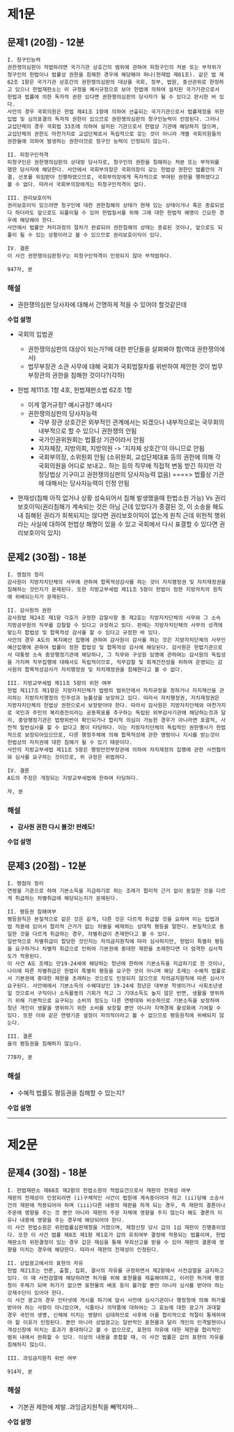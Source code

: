 # 제1문

## 문제1 (20점) - 12분

```plain
I. 청구인능력
권한쟁의심판이 적법하려면 국가기관 상호간의 범위에 관하여 피청구인의 처분 또는 부작위가 청구인의 헌법이나 법률상 권한을 침해한 경우에 해당해야 하나(헌재법 제61조). 같은 법 제62조 1항은 국가기관 상호간의 권한쟁의심판의 대상을 국회, 정부, 법원, 중선관위로 한정하고 있으나 헌법재판소는 이 규정을 예시규정으로 보아 헌법에 의하여 설치된 국가기관으로서 헌법과 법률에 의한 독자적 권한 있다면 권한쟁의심판의 당사자가 될 수 있다고 판시한 바 있다.
사안의 경우 국회의원은 헌법 제41조 1항에 의하여 선출되는 국가기관으로서 법률제정을 위한 입법 및 심의표결의 독자적 권한이 있으므로 권한쟁의심판의 청구인능력이 인정된다. 그러나 교섭단체의 경우 국회법 33조에 의하여 설치된 기관으로서 헌법상 기관에 해당하지 않으며, 교섭단체의 권한도 마찬가지로 교섭단체로서 독립적으로 갖는 것이 아니라 개별 국회의원들의 권한들에 의하여 발생하는 권한이므로 청구인 능력이 인정되지 않는다.

II. 피청구인적격
피청구인은 권한쟁의심판의 상대방 당사자로, 청구인의 권한을 침해하는 처분 또는 부작위를 행한 당사자에 해당한다. 사안에서 국회부의장은 국회의장이 갖는 헌법상 권한인 법률안의 가결, 선포를 위임받아 진행하였으므로, 국회부의장에게 독자적으로 부여된 권한을 행하였다고 볼 수 없다. 따라서 국회부의장에게는 피청구인적격이 없다.

III. 권리보호이익 
권리보호이익 있으려면 청구인에 대한 권한침해의 상태가 현재 있는 상태이거나 혹은 종료되었다 하더라도 앞으로도 되풀이될 수 있어 헌법질서를 위해 그에 대한 헌법적 해명이 긴요한 경우에 해당해야 한다.
사안에서 법률안 처리과정의 절차가 완료되어 권한침해의 상태는 종료된 것이나, 앞으로도 되풀이 될 수 있는 상황이라고 볼 수 있으므로 권리보호이익이 있다.

IV. 결론
이 사건 권한쟁의심판청구는 피청구인적격이 인정되지 않아 부적법하다.
```

`947자, 분`

### 해설
* 권한쟁의심판 당사자에 대해서 간명하게 적을 수 있어야 할것같은데

**수업 설명**
* 국회의 입법권
  * 권한쟁의심판의 대상이 되는가?에 대한 판단들을 살펴봐야 함(역대 권한쟁의에서)
  * 법무부장관 소관 사무에 대해 국회가 국회법절차를 위반하여 제안한 것이 법무부장관의 권한을 침해한 것이다?(각하)

* 헌법 제111조 1항 4호, 헌법재판소법 62조 1항
  * 이게 열거규정? 예시규정? 예시다
  * 권한쟁의심판의 당사자능력
    * 각부 장관 상호간은 외부적인 관계에서는 되겠으나 내부적으로는 국무회의 내부적으로 할 수 있으니 권한쟁의 안됨
    * 국가인권위원회는 법률상 기관이라서 안됨
    * 지자체장, 지방의회, 지방의원 -> '지자체 상호간'이 아니므로 안됨
    * 국회부의장, 소위원회 안됨 (소위원회, 교섭단체대표 등의 권한에 의해 각 국회의원을 어디로 보내고.. 하는 등의 직무에 직접적 변동 받긴 하지만 각 정당법상 기구이고 권한쟁의심판의 당사자능력 없음) ====> 법률상 기관에 대해서는 당사자능력이 인정 안됨

* 현재성(침해 아직 없거나 상황 성숙되어서 침해 발생했을때 헌법소원 가능) Vs 권리보호이익(권리침해가 계속되는 것은 아님 근데 있었다가 종결된 것, 이 소송을 해도 내 침해된 권리가 회복되지는 않다면 권리보호이익이 없는게 원칙 근데 위헌적 행위라는 사실에 대하여 헌법상 해명이 있을 수 있고 국회에서 다시 표결할 수 있다면 권리보호이익 있지)

## 문제2 (30점) - 18분

```plain
I. 쟁점의 정리
감사원이 지방자치단체의 사무에 관하여 합목적성감사를 하는 것이 자치행정권 및 자치재정권을 침해하는 것인지가 문제된다. 또한 지방교부세법 제11조 5항이 헌법이 정한 지방자치의 원칙에 위배되는지가 문제된다.

II. 감사원의 권한
감사원법 제24조 제1항 각호가 규정한 감찰사항 중 제2호는 지방자치단체의 사무와 그 소속 지방공무원의 직무를 감찰할 수 있다고 규정하고 있다. 판례는 지방자치단체의 사무의 성격에 맞는지 합법성 및 합목적성 감사를 할 수 있다고 규정한 바 있다.
사안의 경우 A도의 복지예산 집행에 관하여 감사원이 감사를 하는 것은 지방자치단체의 사무인 예산집행에 관하여 법률이 정한 합법성 및 합목적성 감사에 해당된다. 감사원은 헌법기관으로서 대통령 소속 중앙행정기관에 해당하나, 그 직무와 구성원 임명에 관하여는 감사원의 독립성을 가지며 직무집행에 대해서도 독립적이므로, 직무감찰 및 회계건전성을 위하여 운영되는 감사원의 합목적성감사가 자치행정권 및 자치재정권을 침해한다고 볼 수 없다.

III. 지방교부세법 제11조 5항의 위헌 여부
헌법 제117조 제1항은 지방자치단체가 법령의 범위안에서 자치규정을 정하거나 자치재산을 관리하는 지방자치행정의 민주성과 능률성을 보장하고 있다. 따라서 자치행정권, 자치재정권은 지방자치단체의 헌법상 권한으로서 보장받아야 한다. 따라서 감사원은 지방자치단체와 마찬가지로 국민과 주민의 복리증진이라는 공동목표를 추구하는 독립된 외부감사기관에 해당하는것과 달리, 중앙행정기관은 법령위반이 확인되거나 합리적 의심이 가능한 경우가 아니라면 포괄적, 사전적 일반심사를 할 수 없다고 봄이 타당하다. 이는 지방자치단체의 독립적인 권한행사가 헌법적으로 보장되어있으므로, 다른 행정주체에 의해 합목적성에 관한 명령이나 지시를 받는것이 헌법상의 자치권에 대한 침해가 될 수 있기 때문이다.
사안의 지방교부세법 제11조 5항은 행정안전부장관에 의하여 자치재정의 집행에 관한 사전협의와 심사를 요구하는 것이므로, 위 규정은 위법하다.

IV. 결론
A도의 주장은 개정되는 지방교부세법에 한하여 타당하다.
```

`자, 분`

### 해설
* **감사원 권한 다시 볼것! 판례도!**

**수업 설명**



## 문제3 (20점) - 12분

```plain
I. 쟁점의 정리
연령을 기준으로 하여 기본소득을 지급하기로 하는 조례가 합리적 근거 없이 동일한 것을 다르게 취급하는 차별취급에 해당되는지가 문제된다.

II. 평등권 침해여부
평등원칙은 본질적으로 같은 것은 같게, 다른 것은 다르게 취급할 것을 요하며 이는 입법과 법 적용에 있어서 합리적 근거가 없는 차별을 배제하는 상대적 평등을 말한다. 본질적으로 동일한 것을 다르게 취급하는 경우, 차별취급이 존재한다고 볼 수 있다.
일반적으로 차별취급이 합당한 것인지는 자의금지원칙에 따라 심사하지만, 헌법이 특별히 평등을 요구하거나 차별적 취급으로 인하여 기본권에 중대한 제한을 초래한다면 더 엄격한 심사척도가 적용된다.
이 사건 A도 조례는 만19-24세에 해당하는 청년에 한하여 기본소득을 지급하기로 한 것이나, 나이에 따른 차별취급은 헌법이 특별히 평등을 요구한 것이 아니며 해당 조례는 수혜적 법률로서 기본권에 중대한 제한을 초래하는 것으로도 인정되지 않으므로 자의금지원칙에 따른 심사가 요구된다. 사안에에서 기본소득의 수혜대상인 19-24세 청년은 대부분 학생이거나 사회초년생일 것으로서 구직이나 소득활동의 기회가 적고 그 기대소득도 높지 않은 반면, 생활을 영위하기 위해 기본적으로 요구되는 소비의 정도는 다른 연령대와 비슷하므로 기본소득을 보장하여 청년 개인이 생활을 영위하기 위한 소비를 보장할 뿐만 아니라 지역경제 활성화에 기여할 수 있다. 또한 이와 같은 연령기준 설정이 자의적이라고 볼 수 없으므로 평등원칙에 위배되지 않는다.

III. 결론
을의 평등권을 침해하지 않는다.
```

`778자, 분`

### 해설
* 수혜적 법률도 평등권을 침해할 수 있는지?

**수업 설명**


---

# 제2문

## 문제4 (30점) - 18분

```plain
I. 헌법재판소 제68조 제2항의 헌법소원의 적법요건으로서 재판의 전제성 여부
재판의 전제성이 인정되려면 (i)구체적인 사건이 법원에 계속중이어야 하고 (ii)당해 소송사건의 재판에 적용되어야 하며 (iii)다른 내용의 재판을 하게 되는 경우, 즉 재판의 결론이나 주문에 영향을 주는 것 뿐만 아니라 재판의 주문 자체에 영향을 주지 않는다 해도 결론의 이유나 내용에 영향을 주는 경우에 해당되어야 한다.
이 사건 헌법소원은 위헌법률심판제청을 거쳤으며, 제청신청 당시 갑의 1심 재판이 진행중이었다. 또한 이 사건 법률 제8조 제1항 제1호가 갑의 유죄여부 결정에 적용되는 법률이며, 헌법재판소의 위헌결정이 있는 경우 갑은 재심을 통해 무죄선고를 받을 수 있어 재판의 결론에 영향을 미치는 경우에 해당한다. 따라서 재판의 전제성이 인정된다.

II. 상업광고에서의 표현의 자유
헌법 제21조는 언론, 출팔, 집회, 결사의 자유를 규정하면서 제2항에서 사전검열을 금지하고 있다. 이 때 사전검열에 해당하려면 허가를 위해 표현물을 제출해야하고, 이러한 허가에 행정청이 주체가 되며 허가가 없으면 표현물의 배포 등이 불가할 뿐만 아니라 심사를 받아야 하는 강제수단이 있어야 한다.
이 사건 광고의 경우 인터넷에 게시를 하기에 앞서 사전에 심사기관이나 행정청에 의해 허가를 받아야 하는 사항이 아니었으며, 식품이나 의약품에 대하여는 그 효능에 대한 광고가 과대할 경우 국민의 생명, 신체에 미치는 영향이 심대하므로 사후에 이를 합리적으로 적절이 통제하여야 할 이유가 인정된다. 뿐만 아니라 상업광고는 일반적인 표현물과 달리 개인의 인격발현이나 개성신장에 미치는 효과가 중대하다고 볼 수 없으므로, 표현의 자유에 대한 제한을 합리적인 범위 내에서 완화할 수 있다. 이상의 내용을 종합할 때, 이 사건 법률은 갑의 표현의 자유를 침해하지 않는다.

III. 과잉금지원칙 위반 여부
```

`914자, 분`

### 해설
* 기본권 제한에 제발..과잉금지원칙을 빼먹지마...

**수업 설명**
